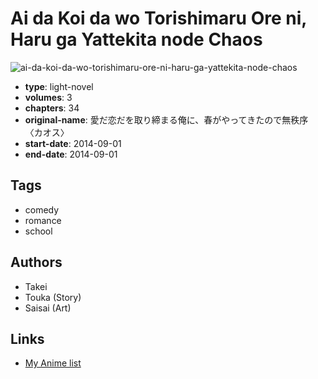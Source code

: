 # Ai da Koi da wo Torishimaru Ore ni, Haru ga Yattekita node Chaos

![ai-da-koi-da-wo-torishimaru-ore-ni-haru-ga-yattekita-node-chaos](https://cdn.myanimelist.net/images/manga/2/175708.jpg)

-   **type**: light-novel
-   **volumes**: 3
-   **chapters**: 34
-   **original-name**: 愛だ恋だを取り締まる俺に、春がやってきたので無秩序〈カオス〉
-   **start-date**: 2014-09-01
-   **end-date**: 2014-09-01

## Tags

-   comedy
-   romance
-   school

## Authors

-   Takei
-   Touka (Story)
-   Saisai (Art)

## Links

-   [My Anime list](https://myanimelist.net/manga/79971/Ai_da_Koi_da_wo_Torishimaru_Ore_ni_Haru_ga_Yattekita_node_Chaos)
